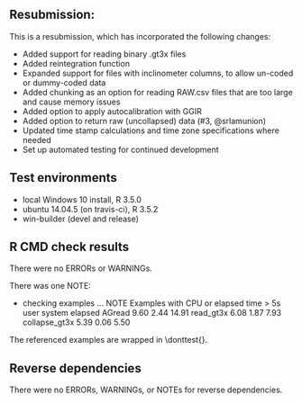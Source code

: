 ## Resubmission:
This is a resubmission, which has incorporated the following changes:

* Added support for reading binary .gt3x files
* Added reintegration function
* Expanded support for files with inclinometer columns, to allow un-coded or
    dummy-coded data
* Added chunking as an option for reading RAW.csv files that are too large
    and cause memory issues
* Added option to apply autocalibration with GGIR
* Added option to return raw (uncollapsed) data (#3, @srlamunion)
* Updated time stamp calculations and time zone specifications where needed
* Set up automated testing for continued development

## Test environments
* local Windows 10 install, R 3.5.0
* ubuntu 14.04.5 (on travis-ci), R 3.5.2
* win-builder (devel and release)

## R CMD check results
There were no ERRORs or WARNINGs.

There was one NOTE:

* checking examples ... NOTE
Examples with CPU or elapsed time > 5s
              user system elapsed
AGread        9.60   2.44   14.91
read_gt3x     6.08   1.87    7.93
collapse_gt3x 5.39   0.06    5.50

The referenced examples are wrapped in \donttest{}.

## Reverse dependencies
There were no ERRORs, WARNINGs, or NOTEs for reverse dependencies.

